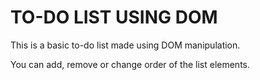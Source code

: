 # TO-DO LIST USING DOM

This is a basic to-do list made using DOM manipulation.

You can add, remove or change order of the list elements.